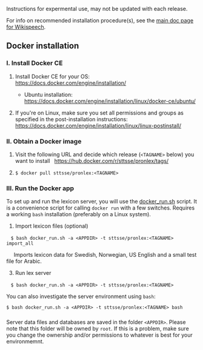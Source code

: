 Instructions for expermental use, may not be updated with each release.

For info on recommended installation procedure(s), see the <a href="http://stts-se.github.io/wikispeech/">main doc page for Wikispeech</a>.

## Docker installation

### I. Install Docker CE

1. Install Docker CE for your OS: https://docs.docker.com/engine/installation/   
   * Ubuntu installation: https://docs.docker.com/engine/installation/linux/docker-ce/ubuntu/

2. If you're on Linux, make sure you set all permissions and groups as specified in the post-installation instructions: https://docs.docker.com/engine/installation/linux/linux-postinstall/ 


### II. Obtain a Docker image

1. Visit the following URL and decide which release (`<TAGNAME>` below) you want to install   
   https://hub.docker.com/r/sttsse/pronlex/tags/

2. `$ docker pull sttsse/pronlex:<TAGNAME>`


### III. Run the Docker app

To set up and run the lexicon server, you will use the [docker_run.sh](https://raw.githubusercontent.com/stts-se/pronlex/master/docker/docker_run.sh) script. It is a convenience script for calling `docker run` with a few switches. Requires a working `bash` installation  (preferably on a Linux system).


1. Import lexicon files (optional)

    `$ bash docker_run.sh -a <APPDIR> -t sttsse/pronlex:<TAGNAME> import_all`

        Imports lexicon data for Swedish, Norwegian, US English and a small test file for Arabic.


3. Run lex server

      `$ bash docker_run.sh -a <APPDIR> -t sttsse/pronlex:<TAGNAME>`


You can also investigate the server environment using `bash`:   

`$ bash docker_run.sh -a <APPDIR> -t sttsse/pronlex:<TAGNAME> bash`
  

###
Server data files and databases are saved in the folder `<APPDIR>`. Please note that this folder will be owned by `root`. If this is a problem, make sure you change the ownership and/or permissions to whatever is best for your environmemnt.
